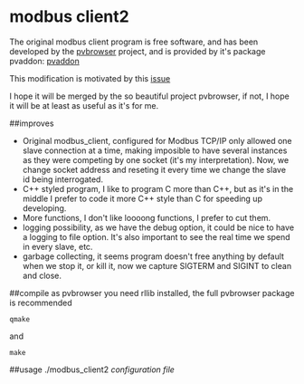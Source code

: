 modbus client2
========

The original modbus client program is free software, and has been developed by the [pvbrowser](pvbrowser.de) project, and is provided by it's package pvaddon: [pvaddon](https://github.com/pvbrowser/pvbaddon)

This modification is motivated by this [issue](https://github.com/pvbrowser/pvbaddon/issues/2)

I hope it will be merged by the so beautiful project pvbrowser, if not, I hope it will be at least as useful as it's for me.

##improves
+ Original modbus_client, configured for Modbus TCP/IP only allowed one slave connection at a time, making imposible to have several instances as they were competing by one socket (it's my interpretation). Now, we change socket address and reseting it every time we change the slave id being interrogated.
+ C++ styled program, I like to program C more than C++, but as it's in the middle I prefer to code it more C++ style than C for speeding up developing.
+ More functions, I don't like loooong functions, I prefer to cut them.
+ logging possibility, as we have the debug option, it could be nice to have a logging to file option. It's also important to see the real time we spend in every slave, etc.
+ garbage collecting, it seems program doesn't free anything by default when we stop it, or kill it, now we capture SIGTERM and SIGINT to clean and close.

##compile
as pvbrowser you need rllib installed, the full pvbrowser package is recommended
```
qmake
```
and
```
make
```
##usage
./modbus_client2 *configuration file*
